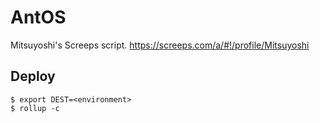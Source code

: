 # AntOS
Mitsuyoshi's Screeps script.
https://screeps.com/a/#!/profile/Mitsuyoshi

## Deploy
```shell
$ export DEST=<environment>
$ rollup -c
```
